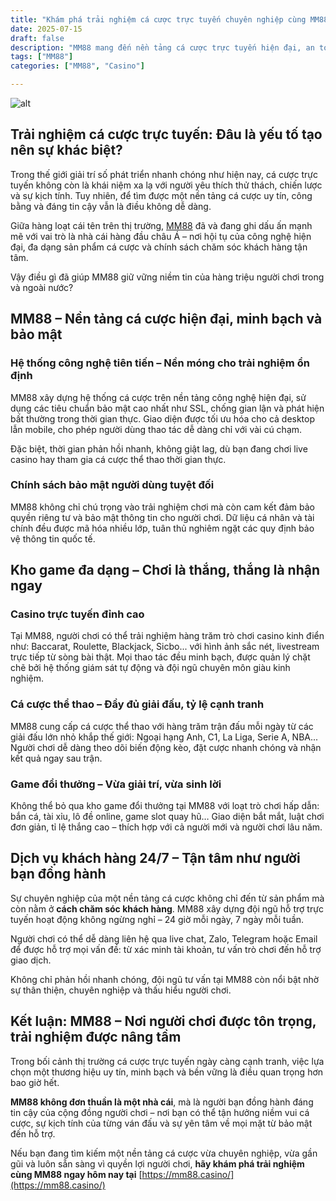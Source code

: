 ```yaml
---
title: "Khám phá trải nghiệm cá cược trực tuyến chuyên nghiệp cùng MM88"
date: 2025-07-15
draft: false
description: "MM88 mang đến nền tảng cá cược trực tuyến hiện đại, an toàn, đa dạng game đổi thưởng, dịch vụ CSKH 24/7, hỗ trợ thanh toán nhanh chóng và minh bạch."
tags: ["MM88"]
categories: ["MM88", "Casino"]

---
```

![alt](https://mm88.casino/wp-content/uploads/2025/06/mm88-banner.webp)


## Trải nghiệm cá cược trực tuyến: Đâu là yếu tố tạo nên sự khác biệt?

Trong thế giới giải trí số phát triển nhanh chóng như hiện nay, cá cược trực tuyến không còn là khái niệm xa lạ với người yêu thích thử thách, chiến lược và sự kịch tính. Tuy nhiên, để tìm được một nền tảng cá cược uy tín, công bằng và đáng tin cậy vẫn là điều không dễ dàng.

Giữa hàng loạt cái tên trên thị trường, [MM88](https://mm88.casino/) đã và đang ghi dấu ấn mạnh mẽ với vai trò là nhà cái hàng đầu châu Á – nơi hội tụ của công nghệ hiện đại, đa dạng sản phẩm cá cược và chính sách chăm sóc khách hàng tận tâm.

Vậy điều gì đã giúp MM88 giữ vững niềm tin của hàng triệu người chơi trong và ngoài nước?

## MM88 – Nền tảng cá cược hiện đại, minh bạch và bảo mật

### Hệ thống công nghệ tiên tiến – Nền móng cho trải nghiệm ổn định

MM88 xây dựng hệ thống cá cược trên nền tảng công nghệ hiện đại, sử dụng các tiêu chuẩn bảo mật cao nhất như SSL, chống gian lận và phát hiện bất thường trong thời gian thực. Giao diện được tối ưu hóa cho cả desktop lẫn mobile, cho phép người dùng thao tác dễ dàng chỉ với vài cú chạm.

Đặc biệt, thời gian phản hồi nhanh, không giật lag, dù bạn đang chơi live casino hay tham gia cá cược thể thao thời gian thực.

### Chính sách bảo mật người dùng tuyệt đối

MM88 không chỉ chú trọng vào trải nghiệm chơi mà còn cam kết đảm bảo quyền riêng tư và bảo mật thông tin cho người chơi. Dữ liệu cá nhân và tài chính đều được mã hóa nhiều lớp, tuân thủ nghiêm ngặt các quy định bảo vệ thông tin quốc tế.

## Kho game đa dạng – Chơi là thắng, thắng là nhận ngay

### Casino trực tuyến đỉnh cao

Tại MM88, người chơi có thể trải nghiệm hàng trăm trò chơi casino kinh điển như: Baccarat, Roulette, Blackjack, Sicbo... với hình ảnh sắc nét, livestream trực tiếp từ sòng bài thật. Mọi thao tác đều minh bạch, được quản lý chặt chẽ bởi hệ thống giám sát tự động và đội ngũ chuyên môn giàu kinh nghiệm.

### Cá cược thể thao – Đầy đủ giải đấu, tỷ lệ cạnh tranh

MM88 cung cấp cá cược thể thao với hàng trăm trận đấu mỗi ngày từ các giải đấu lớn nhỏ khắp thế giới: Ngoại hạng Anh, C1, La Liga, Serie A, NBA... Người chơi dễ dàng theo dõi biến động kèo, đặt cược nhanh chóng và nhận kết quả ngay sau trận.

### Game đổi thưởng – Vừa giải trí, vừa sinh lời

Không thể bỏ qua kho game đổi thưởng tại MM88 với loạt trò chơi hấp dẫn: bắn cá, tài xỉu, lô đề online, game slot quay hũ… Giao diện bắt mắt, luật chơi đơn giản, tỉ lệ thắng cao – thích hợp với cả người mới và người chơi lâu năm.

## Dịch vụ khách hàng 24/7 – Tận tâm như người bạn đồng hành

Sự chuyên nghiệp của một nền tảng cá cược không chỉ đến từ sản phẩm mà còn nằm ở **cách chăm sóc khách hàng**. MM88 xây dựng đội ngũ hỗ trợ trực tuyến hoạt động không ngừng nghỉ – 24 giờ mỗi ngày, 7 ngày mỗi tuần.

Người chơi có thể dễ dàng liên hệ qua live chat, Zalo, Telegram hoặc Email để được hỗ trợ mọi vấn đề: từ xác minh tài khoản, tư vấn trò chơi đến hỗ trợ giao dịch.

Không chỉ phản hồi nhanh chóng, đội ngũ tư vấn tại MM88 còn nổi bật nhờ sự thân thiện, chuyên nghiệp và thấu hiểu người chơi.

## Kết luận: MM88 – Nơi người chơi được tôn trọng, trải nghiệm được nâng tầm

Trong bối cảnh thị trường cá cược trực tuyến ngày càng cạnh tranh, việc lựa chọn một thương hiệu uy tín, minh bạch và bền vững là điều quan trọng hơn bao giờ hết.

**MM88 không đơn thuần là một nhà cái**, mà là người bạn đồng hành đáng tin cậy của cộng đồng người chơi – nơi bạn có thể tận hưởng niềm vui cá cược, sự kịch tính của từng ván đấu và sự yên tâm về mọi mặt từ bảo mật đến hỗ trợ.

Nếu bạn đang tìm kiếm một nền tảng cá cược vừa chuyên nghiệp, vừa gần gũi và luôn sẵn sàng vì quyền lợi người chơi, **hãy khám phá trải nghiệm cùng MM88 ngay hôm nay tại** [https://mm88.casino/](https://mm88.casino/)
